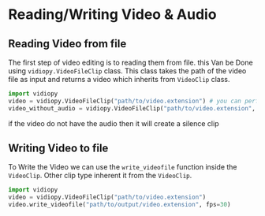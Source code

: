 # Reading/Writing Video & Audio

## Reading Video from file

The first step of video editing is to reading them from file. this Van be Done using `vidiopy.VideoFileClip` class. This class takes the path of the video file as input and returns a video which inherits from `VideoClip` class.

```python
import vidiopy
video = vidiopy.VideoFileClip("path/to/video.extension") # you can perform the operations on the video object
video_without_audio = vidiopy.VideoFileClip("path/to/video.extension", audio=False) # defaults to `audio=True`
```

if the video do not have the audio then it will create a silence clip

## Writing Video to file

To Write the Video we can use the `write_videofile` function inside the `VideoClip`.
Other clip type inherent it from the `VideoClip`.

```python
import vidiopy
video = vidiopy.VideoFileClip("path/to/video.extension")
video.write_videofile("path/to/output/video.extension", fps=30)

```
